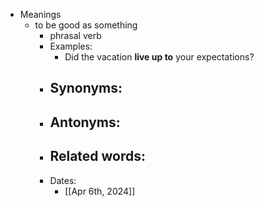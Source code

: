 - Meanings
	- to be good as something
		- phrasal verb
		- Examples:
			- Did the vacation **live up to** your expectations?
		- Synonyms:
			-
		- Antonyms:
			-
		- Related words:
			-
		- Dates:
			- [[Apr 6th, 2024]]